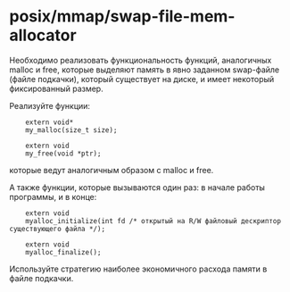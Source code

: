 # posix/mmap/swap-file-mem-allocator

Необходимо реализовать функциональность функций, аналогичных malloc и free, которые выделяют память в явно заданном swap-файле (файле подкачки), который существует на диске, и имеет некоторый фиксированный размер.

Реализуйте функции:
```
    extern void*
    my_malloc(size_t size);

    extern void
    my_free(void *ptr);
```
которые ведут аналогичным образом с malloc и free.

А также функции, которые вызываются один раз: в начале работы программы, и в конце:
```
    extern void
    myalloc_initialize(int fd /* открытый на R/W файловый дескриптор существующего файла */);

    extern void
    myalloc_finalize();
```
Используйте стратегию наиболее экономичного расхода памяти в файле подкачки.

